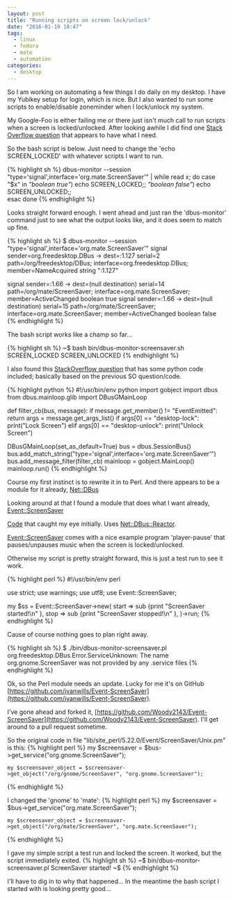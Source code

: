 ```yaml
---
layout: post
title: "Running scripts on screen lock/unlock"
date: "2016-01-19 18:47"
tags:
  - linux
  - fedora
  - mate
  - automation
categories:
  - desktop
---
```


So I am working on automating a few things I do daily on my desktop. I have my Yubikey setup for login, which is nice. But I also wanted to run some scripts to enable/disable zoneminder when I lock/unlock my system.

My Google-Foo is either failing me or there just isn't much call to run scripts when a screen is locked/unlocked. After looking awhile I did find one [Stack Overflow question](http://unix.stackexchange.com/questions/28181/run-script-on-screen-lock-unlock) that appears to have what I need.

So the bash script is below. Just need to change the 'echo SCREEN_LOCKED' with whatever scripts I want to run.

{% highlight sh %}
dbus-monitor --session "type='signal',interface='org.mate.ScreenSaver'" |
  while read x; do
    case "$x" in
      *"boolean true"*) echo SCREEN_LOCKED;;
      *"boolean false"*) echo SCREEN_UNLOCKED;;  
    esac
  done
{% endhighlight %}

Looks straight forward enough. I went ahead and just ran the 'dbus-monitor' command just to see what the output looks like, and it does seem to match up fine.

{% highlight sh %}
$ dbus-monitor --session "type='signal',interface='org.mate.ScreenSaver'"
signal sender=org.freedesktop.DBus -> dest=:1.127 serial=2 path=/org/freedesktop/DBus; interface=org.freedesktop.DBus; member=NameAcquired
   string ":1.127"

signal sender=:1.66 -> dest=(null destination) serial=14 path=/org/mate/ScreenSaver; interface=org.mate.ScreenSaver; member=ActiveChanged
   boolean true
signal sender=:1.66 -> dest=(null destination) serial=15 path=/org/mate/ScreenSaver; interface=org.mate.ScreenSaver; member=ActiveChanged
   boolean false
{% endhighlight %}

The bash script works like a champ so far...

{% highlight sh %}
~$ bash bin/dbus-monitor-screensaver.sh
SCREEN_LOCKED
SCREEN_UNLOCKED
{% endhighlight %}

I also found this [StackOverflow question](http://unix.stackexchange.com/questions/212347/how-to-monitor-the-screen-lock-unlock-in-the-ubuntu-14-04) that has some python code included; basically based on the previous SO question/code.

{% highlight python %}
#!/usr/bin/env python
import gobject
import dbus
from dbus.mainloop.glib import DBusGMainLoop

def filter_cb(bus, message):
if message.get_member() != "EventEmitted":
    return
args = message.get_args_list()
if args[0] == "desktop-lock":
    print("Lock Screen")
elif args[0] == "desktop-unlock":
    print("Unlock Screen")

DBusGMainLoop(set_as_default=True)
bus = dbus.SessionBus()
bus.add_match_string("type='signal',interface='org.mate.ScreenSaver'")
bus.add_message_filter(filter_cb)
mainloop = gobject.MainLoop()
mainloop.run()
{% endhighlight %}

Course my first instinct is to rewrite it in to Perl. And there appears to be a module for it already, [Net::DBus](http://search.cpan.org/~danberr/Net-DBus-0.33.1/lib/Net/DBus.pm)

Looking around at that I found a module that does what I want already, [Event::ScreenSaver](https://metacpan.org/pod/Event::ScreenSaver)

[Code](http://cpansearch.perl.org/src/IVANWILLS/Event-ScreenSaver-v0.0.6/lib/Event/ScreenSaver/Unix.pm) that caught my eye initially. Uses  [Net::DBus::Reactor](http://search.cpan.org/~danberr/Net-DBus-0.33.5/lib/Net/DBus/Reactor.pm).

[Event::ScreenSaver](https://metacpan.org/pod/Event::ScreenSaver) comes with a nice example program 'player-pause' that pauses/unpauses music when the screen is locked/unlocked.

Otherwise my script is pretty straight forward, this is just a test run to see it work.

{% highlight perl %}
#!/usr/bin/env perl

use strict;
use warnings;
use utf8;
use Event::ScreenSaver;

my $ss = Event::ScreenSaver->new(
    start => sub {print "ScreenSaver started!\n" },
    stop  => sub {print "ScreenSaver stopped!\n" },
)->run;
{% endhighlight %}

Cause of course nothing goes to plan right away.

{% highlight sh %}
$ ./bin/dbus-monitor-screensaver.pl
org.freedesktop.DBus.Error.ServiceUnknown: The name org.gnome.ScreenSaver was not provided by any .service files
{% endhighlight %}

Ok, so the Perl module needs an update. Lucky for me it's on GitHub [https://github.com/ivanwills/Event-ScreenSaver](https://github.com/ivanwills/Event-ScreenSaver).

I've gone ahead and forked it, [https://github.com/Woody2143/Event-ScreenSaver](https://github.com/Woody2143/Event-ScreenSaver). I'll get around to a pull request sometime.

So the original code in file "lib/site_perl/5.22.0/Event/ScreenSaver/Unix.pm" is this:
{% highlight perl %}
    my $screensaver = $bus->get_service("org.gnome.ScreenSaver");

    my $screensaver_object = $screensaver->get_object("/org/gnome/ScreenSaver", "org.gnome.ScreenSaver");
{% endhighlight %}

I changed the 'gnome' to 'mate':
{% highlight perl %}
    my $screensaver = $bus->get_service("org.mate.ScreenSaver");

    my $screensaver_object = $screensaver->get_object("/org/mate/ScreenSaver", "org.mate.ScreenSaver");
{% endhighlight %}

I gave my simple script a test run and locked the screen. It worked, but the script immediately exited.
{% highlight sh %}
~$ bin/dbus-monitor-screensaver.pl
ScreenSaver started!
~$
{% endhighlight %}

I'll have to dig in to why that happened... In the meantime the bash script I started with is looking pretty good...
